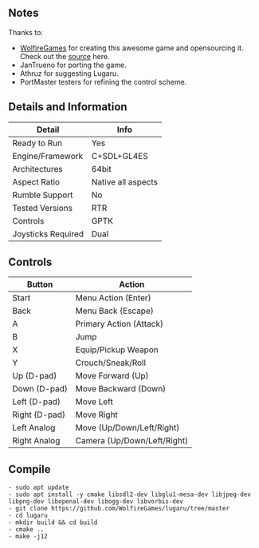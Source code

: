 ## Notes

Thanks to:
* [WolfireGames](https://www.wolfire.com/) for creating this awesome game and opensourcing it. Check out the [source](https://github.com/WolfireGames/lugaru) here.
* JanTrueno for porting the game.
* Athruz for suggesting Lugaru.
* PortMaster testers for refining the control scheme.

## Details and Information  

| Detail             | Info                 |
|-------------------|----------------------|
| Ready to Run      | Yes                  |
| Engine/Framework  | C+SDL+GL4ES          |
| Architectures     | 64bit                |
| Aspect Ratio      | Native all aspects   |
| Rumble Support    | No                   |
| Tested Versions   | RTR                  |
| Controls         | GPTK                 |
| Joysticks Required | Dual                |

## Controls

| Button             | Action                 |
|-------------------|----------------------|
| Start         | Menu Action (Enter)         |
| Back          | Menu Back (Escape)          |
| A            | Primary Action (Attack)      |
| B            | Jump                         |
| X            | Equip/Pickup Weapon          |
| Y            | Crouch/Sneak/Roll            |
| Up (D-pad)   | Move Forward (Up)           |
| Down (D-pad) | Move Backward (Down)        |
| Left (D-pad) | Move Left                   |
| Right (D-pad)| Move Right                  |
| Left Analog  | Move (Up/Down/Left/Right)   |
| Right Analog | Camera (Up/Down/Left/Right) |

## Compile

```shell
- sudo apt update
- sudo apt install -y cmake libsdl2-dev libglu1-mesa-dev libjpeg-dev libpng-dev libopenal-dev libogg-dev libvorbis-dev
- git clone https://github.com/WolfireGames/lugaru/tree/master
- cd lugaru
- mkdir build && cd build
- cmake ..
- make -j12
```
